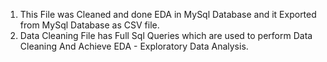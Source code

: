 1. This File was Cleaned and done EDA in MySql Database and it Exported from MySql Database as CSV file.
2. Data Cleaning File has Full Sql Queries which are used to perform Data Cleaning And Achieve EDA - Exploratory Data Analysis.
